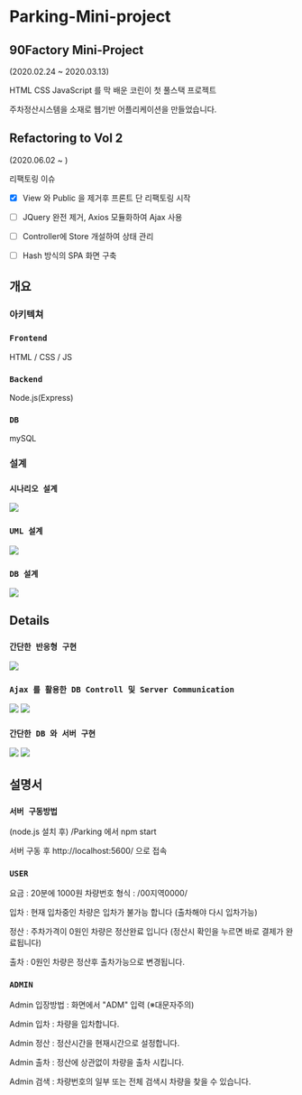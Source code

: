 # Parking-Mini-project

## 90Factory Mini-Project
(2020.02.24 ~ 2020.03.13)

HTML CSS JavaScript 를 막 배운 코린이 첫 풀스택 프로젝트

주차정산시스템을 소재로 웹기반 어플리케이션을 만들었습니다.

## Refactoring to Vol 2
(2020.06.02 ~ )

리팩토링 이슈

- [x] View 와 Public 을 제거후 프론트 단 리팩토링 시작 

- [ ] JQuery 완전 제거, Axios 모듈화하여 Ajax 사용

- [ ] Controller에 Store 개설하여 상태 관리

- [ ] Hash 방식의 SPA 화면 구축 

## 개요

### 아키텍쳐

### `Frontend`

HTML / CSS / JS

### `Backend`

Node.js(Express)

### `DB`

mySQL

### 설계

### `시나리오 설계`

<img src="./Design/ParkingCalculateSystem.jpg">

### `UML 설계`

<img src="./Design/ParkingUml.jpg">

### `DB 설계`

<img src="./Design/ParkingDB.jpg">

## Details

### `간단한 반응형 구현`

<img src="./Screenshot/Responsive.jpg">

### `Ajax 를 활용한 DB Controll 및 Server Communication`

<img src="./Screenshot/Ajax.jpg">
<img src="./Screenshot/DBcontroll.jpg">

### `간단한 DB 와 서버 구현`

<img src="./Screenshot/DB.jpg">
<img src="./Screenshot/Server.jpg">

## 설명서

### `서버 구동방법`

(node.js 설치 후)
/Parking 에서
npm start

서버 구동 후
http://localhost:5600/ 으로 접속

### `USER`

요금 : 20분에 1000원
차량번호 형식 : /00지역0000/

입차 : 현재 입차중인 차량은 입차가 불가능 합니다
(출차해야 다시 입차가능)

정산 : 주차가격이 0원인 차량은 정산완료 입니다
(정산시 확인을 누르면 바로 결제가 완료됩니다)

출차 : 0원인 차량은 정산후 출차가능으로 변경됩니다.

### `ADMIN`

Admin 입장방법 : 화면에서 "ADM" 입력 (※대문자주의)

Admin 입차 : 차량을 입차합니다.

Admin 정산 : 정산시간을 현재시간으로 설정합니다.

Admin 출차 : 정산에 상관없이 차량을 출차 시킵니다.

Admin 검색 : 차량번호의 일부 또는 전체 검색시 차량을 찾을 수 있습니다.
